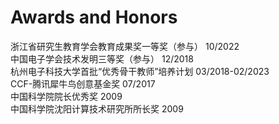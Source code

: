 ---
---

# Awards and Honors

浙江省研究生教育学会教育成果奖一等奖（参与）  10/2022   
中国电子学会技术发明三等奖（参与） 12/2018  
杭州电子科技大学首批“优秀骨干教师”培养计划 03/2018-02/2023   
CCF-腾讯犀牛鸟创意基金奖 07/2017  
中国科学院院长优秀奖  2009  
中国科学院沈阳计算技术研究所所长奖  2009  
